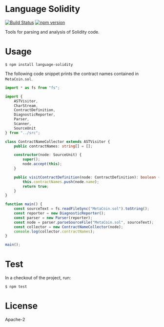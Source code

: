 Language Solidity
=================
[![Build Status](https://travis-ci.org/CodeChain-io/language-solidity.svg?branch=master)](https://travis-ci.org/CodeChain-io/language-solidity) [![npm version](https://badge.fury.io/js/language-solidity.svg)](https://badge.fury.io/js/language-solidity)

Tools for parsing and analysis of Solidity code.

# Usage

```
$ npm install language-solidity
```

The following code snippet prints the contract names contained in `MetaCoin.sol`.

```typescript
import * as fs from "fs";

import {
    ASTVisitor,
    CharStream,
    ContractDefinition,
    DiagnosticReporter,
    Parser,
    Scanner,
    SourceUnit
} from "../src";

class ContractNameCollector extends ASTVisitor {
    public contractNames: string[] = [];

    constructor(node: SourceUnit) {
        super();
        node.accept(this);
    }

    public visitContractDefinition(node: ContractDefinition): boolean {
        this.contractNames.push(node.name);
        return true;
    }
}

function main() {
    const sourceText = fs.readFileSync("MetaCoin.sol").toString();
    const reporter = new DiagnosticReporter();
    const parser = new Parser(reporter);
    const node = parser.parseSourceFile("MetaCoin.sol", sourceText);
    const collector = new ContractNameCollector(node);
    console.log(collector.contractNames);
}

main();
```

# Test

In a checkout of the project, run:

```
$ npm test
```

# License
Apache-2